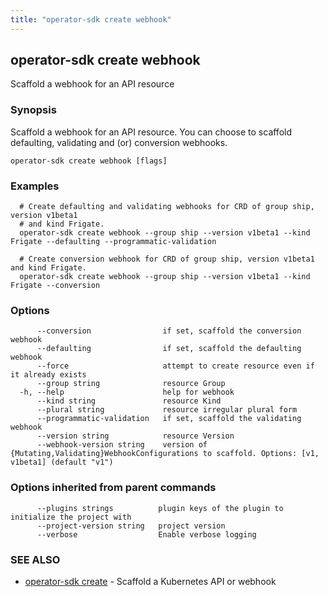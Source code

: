 ```yaml
---
title: "operator-sdk create webhook"
---
```

## operator-sdk create webhook

Scaffold a webhook for an API resource

### Synopsis

Scaffold a webhook for an API resource. You can choose to scaffold defaulting,
validating and (or) conversion webhooks.


```
operator-sdk create webhook [flags]
```

### Examples

```
  # Create defaulting and validating webhooks for CRD of group ship, version v1beta1
  # and kind Frigate.
  operator-sdk create webhook --group ship --version v1beta1 --kind Frigate --defaulting --programmatic-validation

  # Create conversion webhook for CRD of group ship, version v1beta1 and kind Frigate.
  operator-sdk create webhook --group ship --version v1beta1 --kind Frigate --conversion

```

### Options

```
      --conversion                if set, scaffold the conversion webhook
      --defaulting                if set, scaffold the defaulting webhook
      --force                     attempt to create resource even if it already exists
      --group string              resource Group
  -h, --help                      help for webhook
      --kind string               resource Kind
      --plural string             resource irregular plural form
      --programmatic-validation   if set, scaffold the validating webhook
      --version string            resource Version
      --webhook-version string    version of {Mutating,Validating}WebhookConfigurations to scaffold. Options: [v1, v1beta1] (default "v1")
```

### Options inherited from parent commands

```
      --plugins strings          plugin keys of the plugin to initialize the project with
      --project-version string   project version
      --verbose                  Enable verbose logging
```

### SEE ALSO

* [operator-sdk create](../operator-sdk_create)	 - Scaffold a Kubernetes API or webhook

